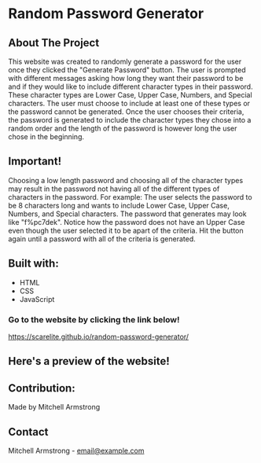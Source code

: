 # Random Password Generator

## About The Project

This website was created to randomly generate a password for the user once they clicked the "Generate Password" button. The user is prompted with different messages asking how long they want their password to be and if they would like to include different character types in their password. These character types are Lower Case, Upper Case, Numbers, and Special characters. The user must choose to include at least one of these types or the password cannot be generated. Once the user chooses their criteria, the password is generated to include the character types they chose into a random order and the length of the password is however long the user chose in the beginning.

## Important!

Choosing a low length password and choosing all of the character types may result in the password not having all of the different types of characters in the password. For example: The user selects the password to be 8 characters long and wants to include Lower Case, Upper Case, Numbers, and Special characters. The password that generates may look like "f%pc7dek". Notice how the password does not have an Upper Case even though the user selected it to be apart of the criteria. Hit the button again until a password with all of the criteria is generated. 

## Built with:
- HTML
- CSS
- JavaScript

### Go to the website by clicking the link below!
https://scarelite.github.io/random-password-generator/

## Here's a preview of the website!



## Contribution: 
Made by Mitchell Armstrong

## Contact
Mitchell Armstrong - email@example.com